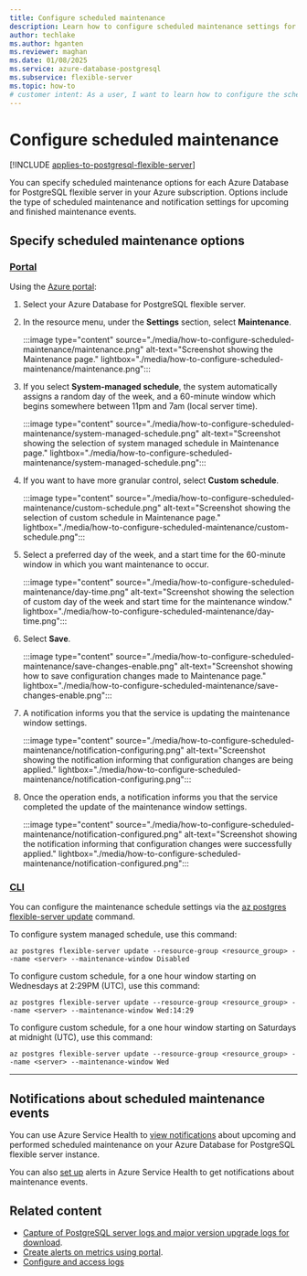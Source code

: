```yaml
---
title: Configure scheduled maintenance
description: Learn how to configure scheduled maintenance settings for an Azure Database for PostgreSQL flexible server.
author: techlake
ms.author: hganten
ms.reviewer: maghan
ms.date: 01/08/2025
ms.service: azure-database-postgresql
ms.subservice: flexible-server
ms.topic: how-to
# customer intent: As a user, I want to learn how to configure the scheduled maintenance settings associated to my Azure Database for PostgreSQL flexible server.
---
```


# Configure scheduled maintenance

[!INCLUDE [applies-to-postgresql-flexible-server](~/reusable-content/ce-skilling/azure/includes/postgresql/includes/applies-to-postgresql-flexible-server.md)]
 
You can specify scheduled maintenance options for each Azure Database for PostgreSQL flexible server in your Azure subscription. Options include the type of scheduled maintenance and notification settings for upcoming and finished maintenance events.

## Specify scheduled maintenance options

### [Portal](#tab/portal-maintenance-settings)

Using the [Azure portal](https://portal.azure.com/):

1. Select your Azure Database for PostgreSQL flexible server.

2. In the resource menu, under the **Settings** section, select **Maintenance**.

    :::image type="content" source="./media/how-to-configure-scheduled-maintenance/maintenance.png" alt-text="Screenshot showing the Maintenance page." lightbox="./media/how-to-configure-scheduled-maintenance/maintenance.png":::

3. If you select **System-managed schedule**, the system automatically assigns a random day of the week, and a 60-minute window which begins somewhere between 11pm and 7am (local server time).

    :::image type="content" source="./media/how-to-configure-scheduled-maintenance/system-managed-schedule.png" alt-text="Screenshot showing the selection of system managed schedule in Maintenance page." lightbox="./media/how-to-configure-scheduled-maintenance/system-managed-schedule.png":::

4. If you want to have more granular control, select **Custom schedule**.

    :::image type="content" source="./media/how-to-configure-scheduled-maintenance/custom-schedule.png" alt-text="Screenshot showing the selection of custom schedule in Maintenance page." lightbox="./media/how-to-configure-scheduled-maintenance/custom-schedule.png":::

5. Select a preferred day of the week, and a start time for the 60-minute window in which you want maintenance to occur.

    :::image type="content" source="./media/how-to-configure-scheduled-maintenance/day-time.png" alt-text="Screenshot showing the selection of custom day of the week and start time for the maintenance window." lightbox="./media/how-to-configure-scheduled-maintenance/day-time.png":::

5. Select **Save**.

    :::image type="content" source="./media/how-to-configure-scheduled-maintenance/save-changes-enable.png" alt-text="Screenshot showing how to save configuration changes made to Maintenance page." lightbox="./media/how-to-configure-scheduled-maintenance/save-changes-enable.png":::

6. A notification informs you that the service is updating the maintenance window settings.

    :::image type="content" source="./media/how-to-configure-scheduled-maintenance/notification-configuring.png" alt-text="Screenshot showing the notification informing that configuration changes are being applied." lightbox="./media/how-to-configure-scheduled-maintenance/notification-configuring.png":::

7. Once the operation ends, a notification informs you that the service completed the update of the maintenance window settings.

    :::image type="content" source="./media/how-to-configure-scheduled-maintenance/notification-configured.png" alt-text="Screenshot showing the notification informing that configuration changes were successfully applied." lightbox="./media/how-to-configure-scheduled-maintenance/notification-configured.png":::

### [CLI](#tab/cli-maintenance-settings)

You can configure the maintenance schedule settings via the [az postgres flexible-server update](/cli/azure/postgres/flexible-server#az-postgres-flexible-server-update) command.

To configure system managed schedule, use this command:

```azurecli-interactive
az postgres flexible-server update --resource-group <resource_group> --name <server> --maintenance-window Disabled
```

To configure custom schedule, for a one hour window starting on Wednesdays at 2:29PM (UTC), use this command:

```azurecli-interactive
az postgres flexible-server update --resource-group <resource_group> --name <server> --maintenance-window Wed:14:29
```

To configure custom schedule, for a one hour window starting on Saturdays at midnight (UTC), use this command:

```azurecli-interactive
az postgres flexible-server update --resource-group <resource_group> --name <server> --maintenance-window Wed
```

---

## Notifications about scheduled maintenance events
 
You can use Azure Service Health to [view notifications](/azure/service-health/service-notifications) about upcoming and performed scheduled maintenance on your Azure Database for PostgreSQL flexible server instance.

You can also [set up](/azure/service-health/resource-health-alert-monitor-guide) alerts in Azure Service Health to get notifications about maintenance events.

## Related content

- [Capture of PostgreSQL server logs and major version upgrade logs for download](how-to-configure-server-logs.md).
- [Create alerts on metrics using portal](how-to-alert-on-metrics.md).
- [Configure and access logs](how-to-configure-and-access-logs.md)
